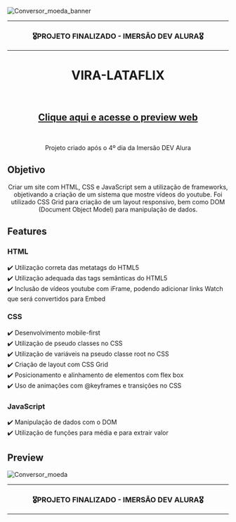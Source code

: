 ![Conversor_moeda_banner](https://user-images.githubusercontent.com/68918326/157361600-063cfb5b-ffb5-4084-984f-586fabac9fde.PNG)

<hr>
<h3 align="center">🎖️PROJETO FINALIZADO - IMERSÃO DEV ALURA🎖️</h3>
<hr>

<h1 align="center">VIRA-LATAFLIX</h1>
<br>
<h2 align="center"><a href="https://romulo-sobrinho.github.io/Conversor-moeda/" target="__blank">Clique aqui e acesse o preview web</a></h2>
<br>

<p align="center">Projeto criado após o 4º dia da Imersão DEV Alura</p>


## Objetivo
<p align="center">
  Criar um site com HTML, CSS e JavaScript sem a utilização de frameworks, objetivando a criação de um sistema que mostre vídeos do youtube. Foi utilizado CSS Grid para criação de um layout responsivo, bem como DOM (Document Object Model) para manipulação de dados.
</p>


## Features

  ### HTML
  ✔️ Utilização correta das metatags do HTML5<br>
  ✔️ Utilização adequada das tags semânticas do HTML5 <br>
  ✔️ Inclusão de vídeos youtube com iFrame, podendo adicionar links Watch que será convertidos para Embed<br>
  
  ### CSS
  ✔️ Desenvolvimento mobile-first <br>
  ✔️ Utilização de pseudo classes no CSS <br>
  ✔️ Utilização de variáveis na pseudo classe root no CSS <br>
  ✔️ Criação de layout com CSS Grid <br>
  ✔️ Posicionamento e alinhamento de elementos com flex box <br>
  ✔️ Uso de animações com @keyframes e transições no CSS <br>
  
  ### JavaScript
  ✔️ Manipulação de dados com o DOM <br>
  ✔️ Utilização de funções para média e para extrair valor
  
  
## Preview

![Conversor_moeda](https://user-images.githubusercontent.com/68918326/157362843-556a7a99-c12e-4b0e-b8d1-5867e1dabef9.gif)


<hr>
<h3 align="center">🎖️PROJETO FINALIZADO - IMERSÃO DEV ALURA🎖️</h3>
<hr>
